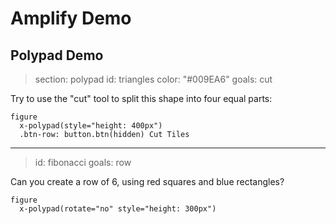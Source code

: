 # Amplify Demo

## Polypad Demo

> section: polypad
> id: triangles
> color: "#009EA6"
> goals: cut

Try to use the "cut" tool to split this shape into four equal parts:

    figure
      x-polypad(style="height: 400px")
      .btn-row: button.btn(hidden) Cut Tiles

---
> id: fibonacci
> goals: row

Can you create a row of 6, using red squares and blue rectangles?

    figure
      x-polypad(rotate="no" style="height: 300px")
